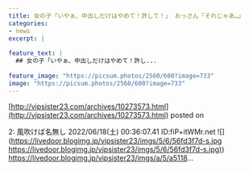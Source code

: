 ```yaml
---
title: 女の子「いやぁ、中出しだけはやめて！許して！」 おっさん「それじゃあ…」
categories:
- news
excerpt: |
  
feature_text: |
  ## 女の子「いやぁ、中出しだけはやめて！許し...
  
feature_image: "https://picsum.photos/2560/600?image=733"
image: "https://picsum.photos/2560/600?image=733"
---
```


[http://vipsister23.com/archives/10273573.html](http://vipsister23.com/archives/10273573.html)
posted on 

<!--more-->

2: 風吹けば名無し 2022/06/18(土) 00:36:07.41 ID:fiP+itWMr.net ![](https://livedoor.blogimg.jp/vipsister23/imgs/5/6/56fd3f7d-s.jpg [https://livedoor.blogimg.jp/vipsister23/imgs/5/6/56fd3f7d-s.jpg)](https://livedoor.blogimg.jp/vipsister23/imgs/5/6/56fd3f7d-s.jpg)) https://livedoor.blogimg.jp/vipsister23/imgs/a/5/a5118...
